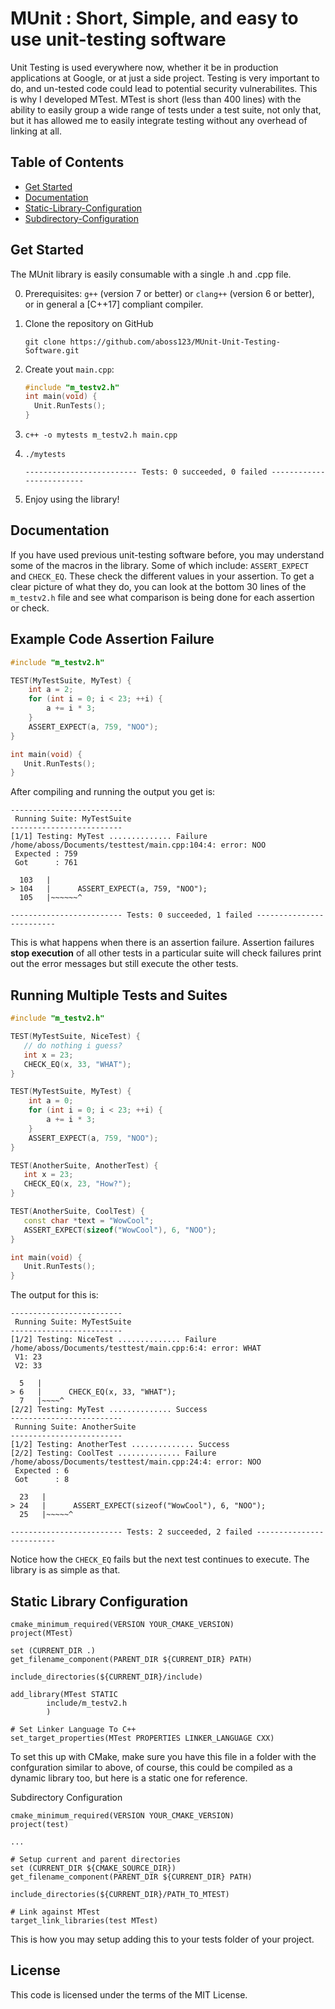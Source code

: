 MUnit : Short, Simple, and easy to use unit-testing software
===============================================
Unit Testing is used everywhere now, whether it be in production applications at Google, or at just a side project.
Testing is very important to do, and un-tested code could lead to potential security vulnerabilites. This is why
I developed MTest. MTest is short (less than 400 lines) with the ability to easily group a wide range of tests 
under a test suite, not only that, but it has allowed me to easily integrate testing without any overhead of linking at
all.

Table of Contents
-----------------

* [Get Started](#get-started)
* [Documentation](#documentation)
* [Static-Library-Configuration](#static-library-configuration)
* [Subdirectory-Configuration](#subdirectory-configuration)

Get Started
-----------


The MUnit library is easily consumable with a single .h and .cpp file.

0. Prerequisites: `g++` (version 7 or better) or `clang++` (version 6 or better), or in general a [C++17] compliant compiler.

1. Clone the repository on GitHub
   ```
   git clone https://github.com/aboss123/MUnit-Unit-Testing-Software.git
   ```
2. Create yout `main.cpp`:

   ```c++
   #include "m_testv2.h"
   int main(void) {
     Unit.RunTests();
   }
   ```
3. `c++ -o mytests m_testv2.h main.cpp`
4. `./mytests`
   ```
   ------------------------- Tests: 0 succeeded, 0 failed ------------------------- 
   ```
5. Enjoy using the library!

Documentation
-------------
If you have used previous unit-testing software before, you may understand some of the macros in the library.
Some of which include: ```ASSERT_EXPECT``` and ```CHECK_EQ```. These check the different values in your assertion.
To get a clear picture of what they do, you can look at the bottom 30 lines of the ``m_testv2.h`` file and see
what comparison is being done for each assertion or check.

## Example Code Assertion Failure
```c++
#include "m_testv2.h"

TEST(MyTestSuite, MyTest) {
    int a = 2;
    for (int i = 0; i < 23; ++i) {
        a += i * 3;
    }
    ASSERT_EXPECT(a, 759, "NOO");
}

int main(void) {
   Unit.RunTests();
}
```
After compiling and running the output you get is:
```
-------------------------
 Running Suite: MyTestSuite
-------------------------
[1/1] Testing: MyTest .............. Failure 
/home/aboss/Documents/testtest/main.cpp:104:4: error: NOO
 Expected : 759
 Got      : 761

  103   |
> 104   |      ASSERT_EXPECT(a, 759, "NOO");
  105   |~~~~~~^

------------------------- Tests: 0 succeeded, 1 failed ------------------------- 
```
This is what happens when there is an assertion failure. Assertion failures **stop execution** of
all other tests in a particular suite will check failures print out the error messages but still
execute the other tests. 

## Running Multiple Tests and Suites
```c++
#include "m_testv2.h"

TEST(MyTestSuite, NiceTest) {
   // do nothing i guess?
   int x = 23;
   CHECK_EQ(x, 33, "WHAT");
}

TEST(MyTestSuite, MyTest) {
    int a = 0;
    for (int i = 0; i < 23; ++i) {
        a += i * 3;
    }
    ASSERT_EXPECT(a, 759, "NOO");
}

TEST(AnotherSuite, AnotherTest) {
   int x = 23;
   CHECK_EQ(x, 23, "How?");
}

TEST(AnotherSuite, CoolTest) {
   const char *text = "WowCool";
   ASSERT_EXPECT(sizeof("WowCool"), 6, "NOO");
}

int main(void) {
   Unit.RunTests();
}
```
The output for this is:
```
-------------------------
 Running Suite: MyTestSuite
-------------------------
[1/2] Testing: NiceTest .............. Failure 
/home/aboss/Documents/testtest/main.cpp:6:4: error: WHAT
 V1: 23
 V2: 33

  5   |
> 6   |      CHECK_EQ(x, 33, "WHAT");
  7   |~~~~^
[2/2] Testing: MyTest .............. Success 
-------------------------
 Running Suite: AnotherSuite
-------------------------
[1/2] Testing: AnotherTest .............. Success 
[2/2] Testing: CoolTest .............. Failure 
/home/aboss/Documents/testtest/main.cpp:24:4: error: NOO
 Expected : 6
 Got      : 8

  23   |
> 24   |      ASSERT_EXPECT(sizeof("WowCool"), 6, "NOO");
  25   |~~~~~^

------------------------- Tests: 2 succeeded, 2 failed ------------------------- 
```
Notice how the ```CHECK_EQ``` fails but the next test continues to execute. The library
is as simple as that. 

Static Library Configuration
-------------
```
cmake_minimum_required(VERSION YOUR_CMAKE_VERSION)
project(MTest)

set (CURRENT_DIR .)
get_filename_component(PARENT_DIR ${CURRENT_DIR} PATH)

include_directories(${CURRENT_DIR}/include)

add_library(MTest STATIC
        include/m_testv2.h 
        )

# Set Linker Language To C++
set_target_properties(MTest PROPERTIES LINKER_LANGUAGE CXX)
```
To set this up with CMake, make sure you have this file in a folder with the confguration similar
to above, of course, this could be compiled as a dynamic library too, but here is a static one for
reference.

Subdirectory Configuration
```
cmake_minimum_required(VERSION YOUR_CMAKE_VERSION)
project(test)

...

# Setup current and parent directories
set (CURRENT_DIR ${CMAKE_SOURCE_DIR})
get_filename_component(PARENT_DIR ${CURRENT_DIR} PATH)

include_directories(${CURRENT_DIR}/PATH_TO_MTEST)

# Link against MTest
target_link_libraries(test MTest)
```
This is how you may setup adding this to your tests folder of your project.


## License
This code is licensed under the terms of the MIT License.
